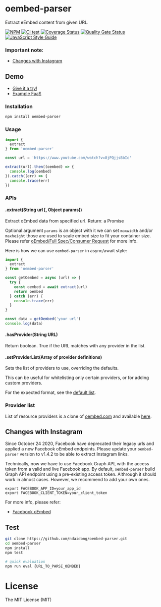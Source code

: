 # oembed-parser

Extract eEmbed content from given URL.

[![NPM](https://badge.fury.io/js/oembed-parser.svg)](https://badge.fury.io/js/oembed-parser)
[![CI test](https://github.com/ndaidong/oembed-parser/workflows/ci-test/badge.svg)](https://github.com/ndaidong/oembed-parser/actions)
[![Coverage Status](https://coveralls.io/repos/github/ndaidong/oembed-parser/badge.svg)](https://coveralls.io/github/ndaidong/oembed-parser)
[![Quality Gate Status](https://sonarcloud.io/api/project_badges/measure?project=ndaidong_oembed-parser&metric=alert_status)](https://sonarcloud.io/dashboard?id=ndaidong_oembed-parser)
[![JavaScript Style Guide](https://img.shields.io/badge/code_style-standard-brightgreen.svg)](https://standardjs.com)


### Important note:

- [Changes with Instagram](#changes-with-instagram)



## Demo

- [Give it a try!](https://ndaidong.github.io/oembed-parser-demo)
- [Example FaaS](https://us-central1-technews-251304.cloudfunctions.net/oembed-parser?url=https://www.youtube.com/watch?v=8jPQjjsBbIc)


### Installation

```bash
npm install oembed-parser
```

### Usage

```js
import {
  extract
} from 'oembed-parser'

const url = 'https://www.youtube.com/watch?v=8jPQjjsBbIc'

extract(url).then((oembed) => {
  console.log(oembed)
}).catch((err) => {
  console.trace(err)
})
```

### APIs

#### .extract(String url [, Object params])

Extract oEmbed data from specified url.
Return: a Promise

Optional argument `params` is an object with it we can set `maxwidth` and/or `maxheight` those are used to scale embed size to fit your container size. Please refer [oEmbed/Full Spec/Consumer Request](https://oembed.com/#section2) for more info.

Here is how we can use `oembed-parser` in async/await style:

```js
import {
  extract
} from 'oembed-parser'

const getOembed = async (url) => {
  try {
    const oembed = await extract(url)
    return oembed
  } catch (err) {
    console.trace(err)
  }
}

const data = getOembed('your url')
console.log(data)
```


#### .hasProvider(String URL)

Return boolean. True if the URL matches with any provider in the list.

#### .setProviderList(Array of provider definitions)

Sets the list of providers to use, overriding the defaults.

This can be useful for whitelisting only certain providers, or for adding
custom providers.

For the expected format, see the
[default list](https://raw.githubusercontent.com/ndaidong/oembed-parser/master/src/utils/providers.json).


### Provider list

List of resource providers is a clone of [oembed.com](http://oembed.com/providers.json) and available [here](https://raw.githubusercontent.com/ndaidong/oembed-parser/master/src/utils/providers.json).


## Changes with Instagram

Since October 24 2020, Facebook have deprecated their legacy urls and applied a new Facebook oEmbed endpoints. Please update your `oembed-parser` version to v1.4.2 to be able to extract Instagram links.

Technically, now we have to use Facebook Graph API, with the access token from a valid and live Facebook app. By default, `oembed-parser` build Graph API endpoint using a pre-existing access token. Althrough it should work in almost cases. However, we recommend to add your own ones.


```
export FACEBOOK_APP_ID=your_app_id
export FACEBOOK_CLIENT_TOKEN=your_client_token

```

For more info, please refer:

- [Facebook oEmbed](https://developers.facebook.com/docs/plugins/oembed)


## Test

```bash
git clone https://github.com/ndaidong/oembed-parser.git
cd oembed-parser
npm install
npm test

# quick evaluation
npm run eval {URL_TO_PARSE_OEMBED}
```

# License

The MIT License (MIT)
